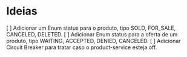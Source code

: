 # Ideias

[ ] Adicionar um Enum status para o produto, tipo SOLD, FOR_SALE, CANCELED, DELETED.
[ ] Adicionar Enum status para a oferta de um produto, tipo WAITING, ACCEPTED, DENIED, CANCELED.
[ ] Adicionar Circuit Breaker para tratar caso o product-service esteja off.